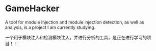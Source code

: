 # GameHacker
A tool for module injection and module injection detection, as well as analysis, is a project I am currently studying.

一个用于模块注入和检测模块注入，并进行分析的工具，是正在进行学习的项目！！
